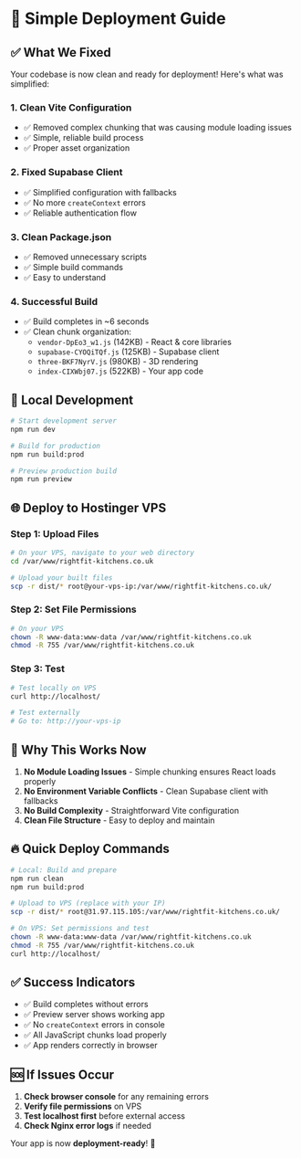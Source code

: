 # 🚀 Simple Deployment Guide

## ✅ What We Fixed

Your codebase is now clean and ready for deployment! Here's what was simplified:

### 1. **Clean Vite Configuration**
- ✅ Removed complex chunking that was causing module loading issues
- ✅ Simple, reliable build process
- ✅ Proper asset organization

### 2. **Fixed Supabase Client**
- ✅ Simplified configuration with fallbacks
- ✅ No more `createContext` errors
- ✅ Reliable authentication flow

### 3. **Clean Package.json**
- ✅ Removed unnecessary scripts
- ✅ Simple build commands
- ✅ Easy to understand

### 4. **Successful Build**
- ✅ Build completes in ~6 seconds
- ✅ Clean chunk organization:
  - `vendor-DpEo3_w1.js` (142KB) - React & core libraries
  - `supabase-CYOQiTQf.js` (125KB) - Supabase client
  - `three-BKF7NyrV.js` (980KB) - 3D rendering
  - `index-CIXWbj07.js` (522KB) - Your app code

## 🔧 Local Development

```bash
# Start development server
npm run dev

# Build for production
npm run build:prod

# Preview production build
npm run preview
```

## 🌐 Deploy to Hostinger VPS

### Step 1: Upload Files
```bash
# On your VPS, navigate to your web directory
cd /var/www/rightfit-kitchens.co.uk

# Upload your built files
scp -r dist/* root@your-vps-ip:/var/www/rightfit-kitchens.co.uk/
```

### Step 2: Set File Permissions
```bash
# On your VPS
chown -R www-data:www-data /var/www/rightfit-kitchens.co.uk
chmod -R 755 /var/www/rightfit-kitchens.co.uk
```

### Step 3: Test
```bash
# Test locally on VPS
curl http://localhost/

# Test externally
# Go to: http://your-vps-ip
```

## 🎯 Why This Works Now

1. **No Module Loading Issues** - Simple chunking ensures React loads properly
2. **No Environment Variable Conflicts** - Clean Supabase client with fallbacks
3. **No Build Complexity** - Straightforward Vite configuration
4. **Clean File Structure** - Easy to deploy and maintain

## 🔥 Quick Deploy Commands

```bash
# Local: Build and prepare
npm run clean
npm run build:prod

# Upload to VPS (replace with your IP)
scp -r dist/* root@31.97.115.105:/var/www/rightfit-kitchens.co.uk/

# On VPS: Set permissions and test
chown -R www-data:www-data /var/www/rightfit-kitchens.co.uk
chmod -R 755 /var/www/rightfit-kitchens.co.uk
curl http://localhost/
```

## ✅ Success Indicators

- ✅ Build completes without errors
- ✅ Preview server shows working app
- ✅ No `createContext` errors in console
- ✅ All JavaScript chunks load properly
- ✅ App renders correctly in browser

## 🆘 If Issues Occur

1. **Check browser console** for any remaining errors
2. **Verify file permissions** on VPS
3. **Test localhost first** before external access
4. **Check Nginx error logs** if needed

Your app is now **deployment-ready**! 🎉

